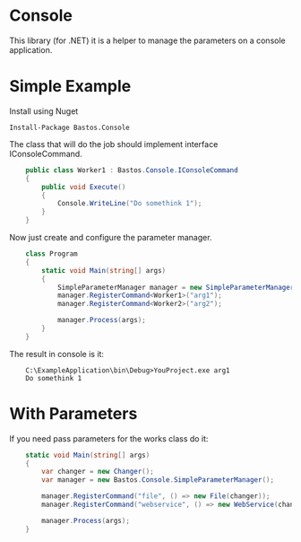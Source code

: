 # Console
This library (for .NET) it is a helper to manage the parameters on a console application.

Simple Example
=======

Install using Nuget

```
Install-Package Bastos.Console
```

The class that will do the job should implement interface IConsoleCommand.

``` csharp
    public class Worker1 : Bastos.Console.IConsoleCommand
    {
        public void Execute()
        {
            Console.WriteLine("Do somethink 1");
        }
    }
```

Now just create and configure the parameter manager.

``` csharp
    class Program
    {
        static void Main(string[] args)
        {
            SimpleParameterManager manager = new SimpleParameterManager();
            manager.RegisterCommand<Worker1>("arg1");
            manager.RegisterCommand<Worker2>("arg2");

            manager.Process(args);
        }
    }
```

The result in console is it:

```
    C:\ExampleApplication\bin\Debug>YouProject.exe arg1
    Do somethink 1
```

With Parameters
=======

If you need pass parameters for the works class do it:

``` csharp
    static void Main(string[] args)
    {
        var changer = new Changer();
        var manager = new Bastos.Console.SimpleParameterManager();

        manager.RegisterCommand("file", () => new File(changer));
        manager.RegisterCommand("webservice", () => new WebService(changer));

        manager.Process(args);
    }
```
